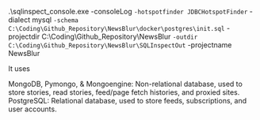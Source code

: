 .\sqlinspect_console.exe -consoleLog `
  -hotspotfinder JDBCHotspotFinder `
  -dialect mysql `
  -schema C:\Coding\Github_Repository\NewsBlur\docker\postgres\init.sql `
  -projectdir C:\Coding\Github_Repository\NewsBlur `
  -outdir C:\Coding\Github_Repository\NewsBlur\SQLInspectOut `
  -projectname NewsBlur

It uses 

MongoDB, Pymongo, & Mongoengine: Non-relational database, used to store stories, read stories, feed/page fetch histories, and proxied sites.
PostgreSQL: Relational database, used to store feeds, subscriptions, and user accounts.